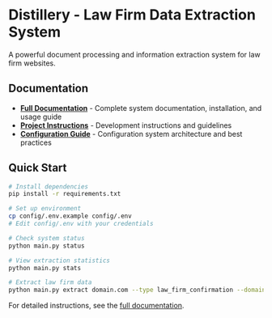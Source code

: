 # Distillery - Law Firm Data Extraction System

A powerful document processing and information extraction system for law firm websites.

## Documentation

- **[Full Documentation](docs/README.md)** - Complete system documentation, installation, and usage guide
- **[Project Instructions](docs/CLAUDE.md)** - Development instructions and guidelines
- **[Configuration Guide](docs/configuration-refactoring-guide.md)** - Configuration system architecture and best practices

## Quick Start

```bash
# Install dependencies
pip install -r requirements.txt

# Set up environment
cp config/.env.example config/.env
# Edit config/.env with your credentials

# Check system status
python main.py status

# View extraction statistics
python main.py stats

# Extract law firm data
python main.py extract domain.com --type law_firm_confirmation --domain
```

For detailed instructions, see the [full documentation](docs/README.md).